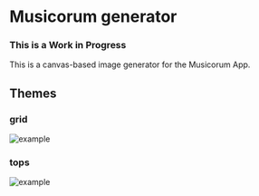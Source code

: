 # Musicorum generator
### **This is a Work in Progress**

This is a canvas-based image generator for the Musicorum App.


## Themes
### grid
![example](https://i.imgur.com/ZwfQtD7.jpg)


### tops
![example](https://i.imgur.com/rj4935v.jpg)
